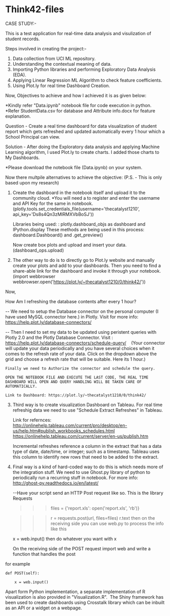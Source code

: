 # Think42-files

CASE STUDY:-

This is a test application for real-time data analysis and visulization of student records.

Steps involved in creating the project:-

1. Data collection from UCI ML repository.
2. Understanding the contextual meaning of data.
3. Importing Python libraries and performing Exploratory Data Analysis (EDA).
4. Applying Linear Regression ML Algorithm to check feature coefficients.
5. Using Plot.ly for real time Dashboard Creation.

Now, Objectives to achieve and how I achieved it is as given below:

*Kindly refer "Data.ipynb" notebook file for code execution in python.
*Refer StudentData.csv for database and Attribute info.docx for feature explanation.

Question - Create a real time dashboard for data visualization of student report which gets refreshed 
and updated automatically every 1 hour which a School Principal can view.

Solution - After doing the Exploratory data analysis and applying Machine Learning algorithm, I used Plot.ly 
to create charts. I added those charts to My Dashboards.

*Please download the notebook file (Data.ipynb) on your system.

Now there multpile alternatives to achieve the objective: (P.S. - This is only based upon my research)

1. Create the dashboard in the notebook itself and upload it to the community cloud. 
    *You will need a to register and enter the username and API Key for the same in notebook.
    (plotly.tools.set_credentials_file(username='thecatalyst1210', api_key='Ds8s4Qn3zMlRMXVbBoSJ'))
    
    Libraries being used: :
      plotly.dashboard_objs as dashboard and IPython.display
      These methods are being used in this process: dashboard.Dashboard() and .get_preview()
      
      Now create box plots and upload and insert your data. (dashboard_ops.upload)
      
 
 2. The other way to do is to directly go to Plot.ly website and manually create your plots and add to your dashboards.
    Then you need to find a share-able link for the dashboard and invoke it through your notebook.
    (import webbrowser
      webbrowser.open('https://plot.ly/~thecatalyst1210/0/think42/'))
      
 Now,
 
 How Am I refreshing the database contents after every 1 hour?
 
 -- We need to setup the Database connector on the personal computer (I have used MySQL connector here.) in Plotly.
    Visit for more info: https://help.plot.ly/database-connectors/
    
 -- Then I need to set my data to be updated using peristent queries with Plotly 2.0 and the Plotly Database Connector. 
    Visit : https://help.plot.ly/database-connectors/schedule-query/
    (Your connector will update your data periodically and you have several choices when it comes to the refresh rate of your data. Click on the dropdown above the grid and choose a refresh rate that will be suitable. Here its 1 hour.)
    
    Finally we need to Authorize the connector and schedule the query.
    
    OPEN THE NOTEBOOK FILE AND EXECUTE THE LAST CODE, THE REAL TIME DASHBOARD WILL OPEN AND QUERY HANDLING WILL BE TAKEN CARE OF AUTOMATICALLY.
    
    Link to Dashboard: https://plot.ly/~thecatalyst1210/0/think42/
    
    
  3. Third way is to create visualization Dashboard on Tableau.
     For real time refreshig data we need to use "Schedule Extract Refreshes" in Tableau.
     
     Link for refernces: http://onlinehelp.tableau.com/current/pro/desktop/en-us/help.htm#publish_workbooks_schedules.html
                         https://onlinehelp.tableau.com/current/server/en-us/publish.htm
                         
    
    
      Incremental refreshes reference a column in the extract that has a data type of date, date/time, or integer; such as a timestamp.       Tableau uses this column to identify new rows that need to be added to the extract.
      
      
   4. Final way is a kind of hard-coded way to do this is which needs more of the integration stuff.
      We need to use Ghost.py library of python to periodically run a recurring stuff in notebook.
      For more info: http://ghost-py.readthedocs.io/en/latest/
      
      --Have your script send an HTTP Post request like so. This is the library Requests

      >>> files = {'report.xls': open('report.xls', 'rb')}

      >>> r = requests.post(url, files=files)
      >>> r.text
      then on the receiving side you can use web.py to process the info like this

      x = web.input()
      then do whatever you want with x

      On the receiving side of the POST request import web and write a function that handles the post

for example

    def POST(self):

        x = web.input()
        
        
        
                
  Apart form Python implementation, a separate implementation of R visualization is also provided in "Visualization.R".
  The Shiny framework has been used to create dashboards using Crosstalk library which can be inbuilt as an API or a widget on a webpage.
